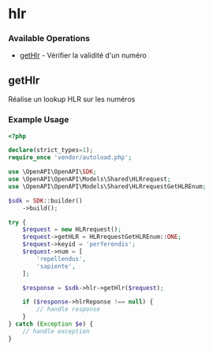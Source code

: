 # hlr

### Available Operations

* [getHlr](#gethlr) - Vérifier la validité d'un numéro

## getHlr

Réalise un lookup HLR sur les numéros 


### Example Usage

```php
<?php

declare(strict_types=1);
require_once 'vendor/autoload.php';

use \OpenAPI\OpenAPI\SDK;
use \OpenAPI\OpenAPI\Models\Shared\HLRrequest;
use \OpenAPI\OpenAPI\Models\Shared\HLRrequestGetHLREnum;

$sdk = SDK::builder()
    ->build();

try {
    $request = new HLRrequest();
    $request->getHLR = HLRrequestGetHLREnum::ONE;
    $request->keyid = 'perferendis';
    $request->num = [
        'repellendus',
        'sapiente',
    ];

    $response = $sdk->hlr->getHlr($request);

    if ($response->hlrReponse !== null) {
        // handle response
    }
} catch (Exception $e) {
    // handle exception
}
```
